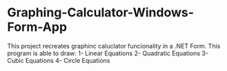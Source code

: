 # Graphing-Calculator-Windows-Form-App
This project recreates graphinc caluclator funcionality in a .NET Form.
This program is able to draw:
1- Linear Equations
2- Quadratic Equations
3- Cubic Equations
4- Circle Equations 
